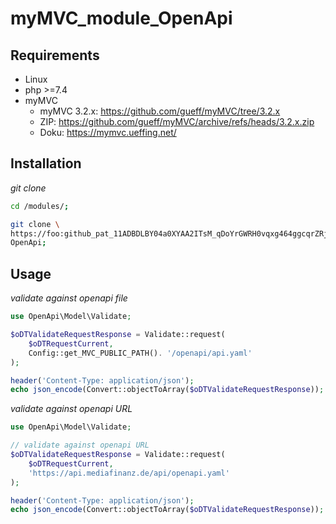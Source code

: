 
# myMVC_module_OpenApi

## Requirements

- Linux
- php >=7.4
- myMVC
    - myMVC 3.2.x: https://github.com/gueff/myMVC/tree/3.2.x
    - ZIP: https://github.com/gueff/myMVC/archive/refs/heads/3.2.x.zip
    - Doku: https://mymvc.ueffing.net/

## Installation

_git clone_  
~~~bash
cd /modules/;

git clone \
https://foo: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@github.com/gueff/myMVC_module_OpenApi.git \
OpenApi;
~~~

## Usage

_validate against openapi file_
~~~php
use OpenApi\Model\Validate;

$oDTValidateRequestResponse = Validate::request(
    $oDTRequestCurrent,
    Config::get_MVC_PUBLIC_PATH(). '/openapi/api.yaml'
);

header('Content-Type: application/json');
echo json_encode(Convert::objectToArray($oDTValidateRequestResponse));
~~~

_validate against openapi URL_
~~~php
use OpenApi\Model\Validate;

// validate against openapi URL
$oDTValidateRequestResponse = Validate::request(
    $oDTRequestCurrent,
    'https://api.mediafinanz.de/api/openapi.yaml'
);

header('Content-Type: application/json');
echo json_encode(Convert::objectToArray($oDTValidateRequestResponse));
~~~

